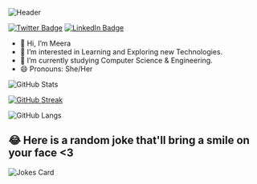 ![Header](./MeeraBanner.gif)



[![Twitter Badge](https://img.shields.io/badge/Twitter-Profile-informational?style=flat&logo=twitter&logoColor=white&color=1CA2F1)](https://twitter.com/iammeera_)
[![LinkedIn Badge](https://img.shields.io/badge/LinkedIn-Profile-informational?style=flat&logo=linkedin&logoColor=white&color=0D76A8)](https://www.linkedin.com/in/meera-parmar-b8501a201/)

- 👋 Hi, I’m Meera
- 👀 I’m interested in Learning and Exploring new Technologies.
- 🌱 I’m currently studying Computer Science & Engineering.
- 😄 Pronouns: She/Her

![GitHub Stats](https://github-readme-stats.vercel.app/api?username=disismeera&show_icons=true&theme=blueberry)

[![GitHub Streak](https://github-readme-streak-stats.herokuapp.com?user=codemaker2015&theme=blueberry&date_format=M%20j%5B%2C%20Y%5D)](https://git.io/streak-stats)

![GitHub Langs](https://github-readme-stats.vercel.app/api/top-langs/?username=disismeera&layout=compact&theme=blueberry)

## 😂 Here is a random joke that'll bring a smile on your face <3
![Jokes Card](https://readme-jokes.vercel.app/api)



<!---
disismeera/disismeera is a ✨ special ✨ repository because its `README.md` (this file) appears on your GitHub profile.
You can click the Preview link to take a look at your changes.
--->
